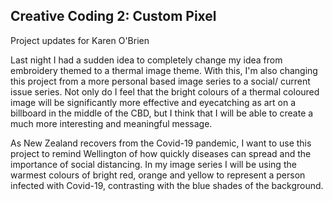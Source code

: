 ## Creative Coding 2: Custom Pixel

Project updates for Karen O'Brien

Last night I had a sudden idea to completely change my idea from embroidery themed to a thermal image theme. With this, I'm also changing this project from a more personal based image series to a social/ current issue series. Not only do I feel that the bright colours of a thermal coloured image will be significantly more effective and eyecatching as art on a billboard in the middle of the CBD, but I think that I will be able to create a much more interesting and meaningful message.

As New Zealand recovers from the Covid-19 pandemic, I want to use this project to remind Wellington of how quickly diseases can spread and the importance of social distancing. In my image series I will be using the warmest colours of bright red, orange and yellow to represent a person infected with Covid-19, contrasting with the blue shades of the background. 
